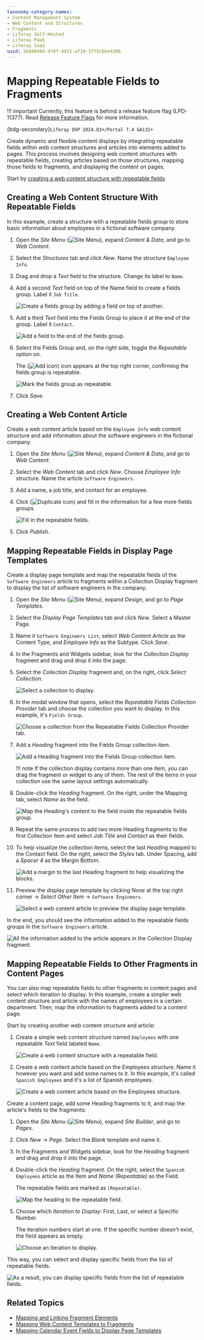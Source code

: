 ```yaml
---
taxonomy-category-names:
- Content Management System
- Web Content and Structures
- Fragments
- Liferay Self-Hosted
- Liferay PaaS
- Liferay SaaS
uuid: 5bd46464-470f-4431-af10-3ff5cbbe4206
---
```


# Mapping Repeatable Fields to Fragments

!!! important
    Currently, this feature is behind a release feature flag (LPD-11377). Read [Release Feature Flags](../../../system-administration/configuring-liferay/feature-flags.md#release-feature-flags) for more information.

{bdg-secondary}`Liferay DXP 2024.Q3+/Portal 7.4 GA132+`

Create dynamic and flexible content displays by integrating repeatable fields within web content structures and articles into elements added to pages. This process involves designing web content structures with repeatable fields, creating articles based on those structures, mapping those fields to fragments, and displaying the content on pages.

Start by [creating a web content structure with repeatable fields](#creating-a-web-content-structure-with-repeatable-fields).

## Creating a Web Content Structure With Repeatable Fields

In this example, create a structure with a repeatable fields group to store basic information about employees in a fictional software company.

1. Open the *Site Menu* (![Site Menu](../../../images/icon-product-menu.png)), expand *Content & Data*, and go to *Web Content*.

1. Select the *Structures* tab and click *New*. Name the structure `Employee Info`.

1. Drag and drop a *Text* field to the structure. Change its label to `Name`.

1. Add a second *Text* field on top of the Name field to create a fields group. Label it `Job Title`.

   ![Create a fields group by adding a field on top of another.](./mapping-repeatable-fields-to-fragments/images/01.png)

1. Add a third *Text* field into the Fields Group to place it at the end of the group. Label it `Contact`.

   ![Add a field to the end of the fields group.](./mapping-repeatable-fields-to-fragments/images/02.png)

1. Select the Fields Group and, on the right side, toggle the *Repeatable* option on.

   The (![Add icon](../../../images/icon-add-setting.png)) icon appears at the top right corner, confirming the fields group is repeatable.

   ![Mark the fields group as repeatable.](./mapping-repeatable-fields-to-fragments/images/03.png)

1. Click *Save*.

## Creating a Web Content Article

Create a web content article based on the `Employee Info` web content structure and add information about the software engineers in the fictional company.

1. Open the *Site Menu* (![Site Menu](../../../images/icon-product-menu.png)), expand *Content & Data*, and go to *Web Content*.

1. Select the *Web Content* tab and click *New*. Choose *Employee Info* structure. Name the article `Software Engineers`.

1. Add a name, a job title, and contact for an employee.

1. Click (![Duplicate icon](../../../images/icon-add-setting.png)) and fill in the information for a few more fields groups.

   ![Fill in the repeatable fields.](./mapping-repeatable-fields-to-fragments/images/04.png)

1. Click *Publish*.

## Mapping Repeatable Fields in Display Page Templates

Create a display page template and map the repeatable fields of the `Software Engineers` article to fragments within a Collection Display fragment to display the list of software engineers in the company.

1. Open the *Site Menu* (![Site Menu](../../../images/icon-product-menu.png)), expand *Design*, and go to *Page Templates*.

1. Select the *Display Page Templates* tab and click *New*. Select a Master Page.

1. Name it `Software Engineers List`, select *Web Content Article* as the Content Type, and *Employee Info* as the Subtype. Click *Save*.

1. In the Fragments and Widgets sidebar, look for the *Collection Display* fragment and drag and drop it into the page.

1. Select the *Collection Display* fragment and, on the right, click *Select Collection*.

   ![Select a collection to display.](./mapping-repeatable-fields-to-fragments/images/05.png)

1. In the modal window that opens, select the *Repeatable Fields Collection Provider* tab and choose the collection you want to display. In this example, it's `Fields Group`.

   ![Choose a collection from the Repeatable Fields Collection Provider tab.](./mapping-repeatable-fields-to-fragments/images/06.png)

1. Add a *Heading* fragment into the Fields Group collection item.

   ![Add a Heading fragment into the Fields Group collection item.](./mapping-repeatable-fields-to-fragments/images/07.png)

   !!! note
       If the collection display contains more than one item, you can drag the fragment or widget to any of them. The rest of the items in your collection use the same layout settings automatically.

1. Double-click the *Heading* fragment. On the right, under the Mapping tab, select *Name* as the field.

   ![Map the Heading's content to the field inside the repeatable fields group.](./mapping-repeatable-fields-to-fragments/images/08.png)

1. Repeat the same process to add two more Heading fragments to the first Collection Item and select *Job Title* and *Contact* as their fields.

1. To help visualize the collection items, select the last *Heading* mapped to the Contact field. On the right, select the *Styles* tab. Under Spacing, add a *Spacer 4* as the Margin Bottom.

   ![Add a margin to the last Heading fragment to help visualizing the blocks.](./mapping-repeatable-fields-to-fragments/images/09.png)

1. Preview the display page template by clicking *None* at the top right corner &rarr; *Select Other Item* &rarr; `Software Engineers`.

   ![Select a web content article to preview the display page template.](./mapping-repeatable-fields-to-fragments/images/10.png)

In the end, you should see the information added to the repeatable fields groups in the `Software Engineers` article.

![All the information added to the article appears in the Collection Display fragment.](./mapping-repeatable-fields-to-fragments/images/11.png)

## Mapping Repeatable Fields to Other Fragments in Content Pages

You can also map repeatable fields to other fragments in content pages and select which iteration to display. In this example, create a simpler web content structure and article with the names of employees in a certain department. Then, map the information to fragments added to a content page.

Start by creating another web content structure and article:

1. Create a simple web content structure named `Employees` with one repeatable *Text* field labeled `Name`.

   ![Create a web content structure with a repeatable field.](./mapping-repeatable-fields-to-fragments/images/12.png)

1. Create a web content article based on the Employees structure. Name it however you want and add some names to it. In this example, it's called `Spanish Employees` and it's a list of Spanish employees.

   ![Create a web content article based on the Employees structure.](./mapping-repeatable-fields-to-fragments/images/13.png)

Create a content page, add some Heading fragments to it, and map the article's fields to the fragments:

1. Open the *Site Menu* (![Site Menu](../../../images/icon-product-menu.png)), expand *Site Builder*, and go to *Pages*.

1. Click *New* &rarr; *Page*. Select the *Blank* template and name it.

1. In the Fragments and Widgets sidebar, look for the *Heading* fragment and drag and drop it into the page.

1. Double-click the *Heading* fragment. On the right, select the `Spanish Employees` article as the Item and *Name (Repeatable)* as the Field.

   The repeatable fields are marked as `(Repeatable)`.

   ![Map the heading to the repeatable field.](./mapping-repeatable-fields-to-fragments/images/14.png)

1. Choose which *Iteration to Display*: First, Last, or select a Specific Number.

   The iteration numbers start at one. If the specific number doesn't exist, the field appears as empty.

   ![Choose an iteration to display.](./mapping-repeatable-fields-to-fragments/images/15.png)

This way, you can select and display specific fields from the list of repeatable fields.

![As a result, you can display specific fields from the list of repeatable fields.](./mapping-repeatable-fields-to-fragments/images/16.png)

## Related Topics

- [Mapping and Linking Fragment Elements](../../../site-building/creating-pages/page-fragments-and-widgets/using-fragments/mapping-and-linking-fragment-elements.md)
- [Mapping Web Content Templates to Fragments](../web-content-templates/mapping-web-content-templates-to-fragments.md)
- [Mapping Calendar Event Fields to Display Page Templates](../../../collaboration-and-social/calendar/mapping-calendar-event-fields-to-display-page-templates.md)
